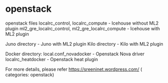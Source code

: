 openstack
=========

openstack files
localrc_control, localrc_compute - Icehouse without ML2 plugin
ml2_gre_localrc_control, ml2_gre_localrc_compute - Icehouse with ML2 plugin

Juno directory - Juno with ML2 plugin
Kilo directory - Kilo with ML2 plugin

Docker directory:
local.conf_novadocker - Openstack Nova driver
localrc_heatdocker - Openstack heat plugin

For more details, please refer https://sreeninet.wordpress.com/ ( categories: openstack)
